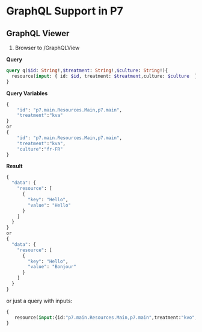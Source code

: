 # GraphQL Support in P7

## GraphQL Viewer
1. Browser to /GraphQLView

**Query**

```graphql
query q($id: String!,$treatment: String!,$culture: String!){
  resource(input: { id: $id, treatment: $treatment,culture: $culture  })
}
```
**Query Variables**
```graphql
{
    "id": "p7.main.Resources.Main,p7.main",
  	"treatment":"kva"
}
or
{
    "id": "p7.main.Resources.Main,p7.main",
  	"treatment":"kva",
  	"culture":"fr-FR"
}
```  

**Result**
```graphql
{
  "data": {
    "resource": [
      {
        "key": "Hello",
        "value": "Hello"
      }
    ]
  }
}
or
{
  "data": {
    "resource": [
      {
        "key": "Hello",
        "value": "Bonjour"
      }
    ]
  }
}
```  

or just a query with inputs:
```graphql
{
   resource(input:{id:"p7.main.Resources.Main,p7.main",treatment:"kvo",culture:"fr-FR"})
}
```

